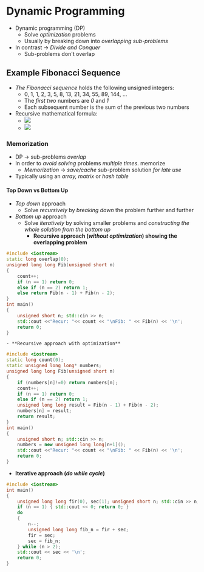 # Dynamic Programming
- Dynamic programming (DP)
  - Solve *optimization* problems
  - Usually by breaking down into *overlapping sub-problems*
- In contrast -> *Divide and Conquer*
  - Sub-problems don't overlap
  
## Example Fibonacci Sequence
- *The Fibonacci sequence* holds the following unsigned integers:
  - 0, 1, 1, 2, 3, 5, 8, 13, 21, 34, 55, 89, 144, ...
  - The *first two* numbers are *0* and *1*
  - Each subsequent number is the sum of the previous two numbers
- Recursive mathematical formula:
  - <img src="https://latex.codecogs.com/svg.latex?\Large&space;F_0=0,{\;}F_1=1">
  - <img src="https://latex.codecogs.com/svg.latex?\Large&space;F_n=F_{n-1}+F_{n-2}">
  
### Memorization
- DP -> sub-problems *overlap*
- In order to *avoid solving* problems *multiple times*. memorize
  - *Memorization* -> *save/cache* sub-problem solution *for late use*
- Typically using an *array, matrix* or *hash table*

#### Top Down vs Bottom Up
- *Top down* approach
  - Solve *recursively* by *breaking down* the problem further and further
- *Bottom up* approach
  - Solve *iteratively* by solving smaller problems and *constructing the whole solution from the bottom up*
    - **Recursive approach (*without optimization*) showing the overlapping problem**
```cpp
#include <iostream>
static long overlap(0);
unsigned long long Fib(unsigned short n)
{
	count++;
	if (n == 1) return 0;
	else if (n == 2) return 1;
	else return Fib(n - 1) + Fib(n - 2);
}
int main()
{
	unsigned short n; std::cin >> n;
	std::cout <<"Recur: "<< count << "\nFib: " << Fib(n) << '\n';
	return 0;
}
```
    - **Recursive approach with optimization**
```cpp
#include <iostream>
static long count(0);
static unsigned long long* numbers;
unsigned long long Fib(unsigned short n)
{
	if (numbers[n]!=0) return numbers[n];
	count++;
	if (n == 1) return 0;
	else if (n == 2) return 1;
	unsigned long long result = Fib(n - 1) + Fib(n - 2);
	numbers[n] = result;
	return result;
}
int main()
{
	unsigned short n; std::cin >> n;
	numbers = new unsigned long long[n+1]();
	std::cout <<"Recur: "<< count << "\nFib: " << Fib(n) << '\n';
	return 0;
}
```
- **Iterative approach (*do while cycle*)**

```cpp
#include <iostream>
int main()
{
	unsigned long long fir(0), sec(1); unsigned short n; std::cin >> n;
	if (n == 1) { std::cout << 0; return 0; }
	do
	{
		n--;
		unsigned long long fib_n = fir + sec;
		fir = sec;
		sec = fib_n;
	} while (n > 2);
	std::cout << sec << '\n';
	return 0;
}
```

